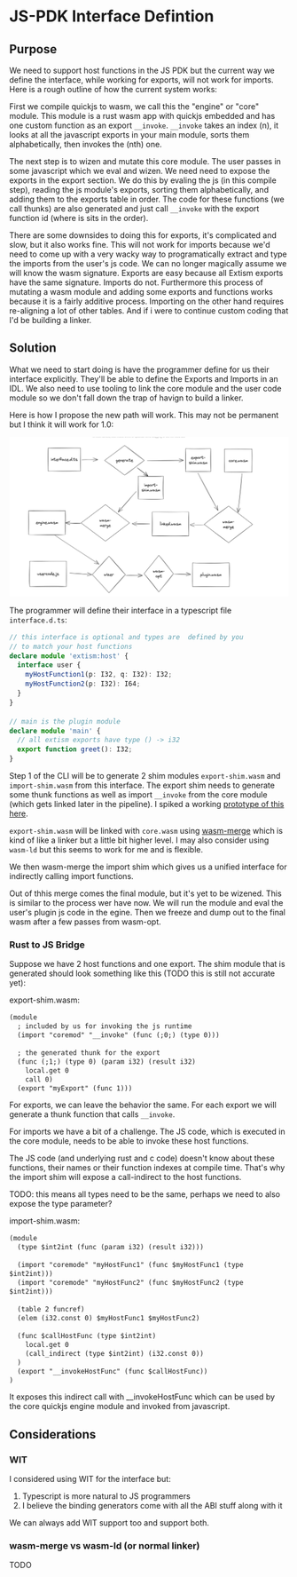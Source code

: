 # JS-PDK Interface Defintion

## Purpose

We need to support host functions in the JS PDK but the current way we define
the interface, while working for exports, will not work for imports. Here is a rough
outline of how the current system works:

First we compile quickjs to wasm, we call this the "engine" or "core" module.
This module is a rust wasm app with quickjs embedded and has one custom function as an export `__invoke`.
`__invoke` takes an index (n), it looks at all the javascript exports in your main module, sorts them alphabetically,
then invokes the (nth) one.

The next step is to wizen and mutate this core module. The user passes in some javascript
which we eval and wizen. We need need to expose the exports in the export section. We do this
by evaling the js (in this compile step), reading the js module's exports, sorting them alphabetically,
and adding them to the exports table in order. The code for these functions (we call thunks) are also generated 
and just call `__invoke` with the export function id (where is sits in the order).

There are some downsides to doing this for exports, it's complicated and slow, but it also works fine.
This will not work for imports because we'd need to come up with a very wacky way to programatically extract
and type the imports from the user's js code. We can no longer magically assume we will know the wasm signature.
Exports are easy because all Extism exports have the same signature. Imports do not. Furthermore this process
of mutating a wasm module and adding some exports and functions works because it is a fairly additive process.
Importing on the other hand requires re-aligning a lot of other tables. And if i were to continue custom coding
that I'd be building a linker.

## Solution

What we need to start doing is have the programmer define for us their interface explicitly. They'll be able to
define the Exports and Imports in an IDL. We also need to use tooling to link the 
core module and the user code module so we don't fall down the trap of havign to build a linker.

Here is how I propose the new path will work. This may not be permanent but I think 
it will work for 1.0:

![js pdk pipeline](content/009-js-pdk-pipeline.png)

The programmer will define their interface in a typescript file `interface.d.ts`:

```typescript
// this interface is optional and types are  defined by you
// to match your host functions
declare module 'extism:host' {
  interface user {
    myHostFunction1(p: I32, q: I32): I32;
    myHostFunction2(p: I32): I64;
  }
}

// main is the plugin module
declare module 'main' {
  // all extism exports have type () -> i32
  export function greet(): I32;
}
```

Step 1 of the CLI will be to generate 2 shim modules `export-shim.wasm` and `import-shim.wasm` from this interface.
The export shim needs to generate some thunk functions as well as import `__invoke` from the core module (which gets
linked later in the pipeline). I spiked a working [prototype of this here](https://gist.github.com/bhelx/41fba8959fe7738a23cd750983341216).

`export-shim.wasm` will be linked with `core.wasm` using [wasm-merge](https://github.com/WebAssembly/binaryen#wasm-merge)
which is kind of like a linker but a little bit higher level. I may also consider using `wasm-ld`
but this seems to work for me and is flexible.

We then wasm-merge the import shim which gives us a unified interface for indirectly calling import functions.

Out of thhis merge comes the final module, but it's yet to be wizened. This is similar to the process
wer have now. We will run the module and eval the user's plugin js code in the egine. Then we freeze
and dump out to the final wasm after a few passes from wasm-opt.

### Rust to JS Bridge

Suppose we have 2 host functions and one export. The shim module that is generated
should look something like this (TODO this is still not accurate yet):

export-shim.wasm:

```wat
(module
  ; included by us for invoking the js runtime
  (import "coremod" "__invoke" (func (;0;) (type 0)))

  ; the generated thunk for the export
  (func (;1;) (type 0) (param i32) (result i32)
    local.get 0
    call 0)
  (export "myExport" (func 1)))
```

For exports, we can leave the behavior the same. For each export we will generate
a thunk function that calls `__invoke`.

For imports we have a bit of a challenge. The JS code, which is executed in the core
module, needs to be able to invoke these host functions.

The JS code (and underlying rust and c code) doesn't know about these functions, their names or their function
indexes at compile time. That's why the import shim will expose a call-indirect to the host functions.

TODO: this means all types need to be the same, perhaps we need to also expose the type parameter?

import-shim.wasm:

```wat
(module
  (type $int2int (func (param i32) (result i32)))

  (import "coremode" "myHostFunc1" (func $myHostFunc1 (type $int2int)))
  (import "coremode" "myHostFunc2" (func $myHostFunc2 (type $int2int)))

  (table 2 funcref)
  (elem (i32.const 0) $myHostFunc1 $myHostFunc2)

  (func $callHostFunc (type $int2int)
    local.get 0
    (call_indirect (type $int2int) (i32.const 0))
  )
  (export "__invokeHostFunc" (func $callHostFunc))
)
```

It exposes this indirect call with __invokeHostFunc which can be used by the
core quickjs engine module and invoked from javascript.

## Considerations

### WIT

I considered using WIT for the interface but:

1. Typescript is more natural to JS programmers
2. I believe the binding generators come with all the ABI stuff along with it

We can always add WIT support too and support both.

### wasm-merge vs wasm-ld (or normal linker)

TODO
